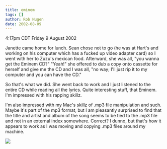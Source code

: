 ```yaml
---
title: eminem
tags: []
author: Rob Nugen
date: 2002-08-09
---
```


<p class=date>4:17pm CDT Friday 9 August 2002</p>

<p>Janette came home for lunch.  Sean chose not to go (he was at
Hart's and working on his computer which has a fucked up video adapter
card) so I went with her to Zuzu's mexican food.  Afterward, she was
all, "you wanna get the Eminem CD?"  "Yeah!"  she offered to dub a
copy onto cassette for herself and give me the CD and I was all, "no
way; I'll just rip it to my computer and you can have the CD."</p>

<p>So that's what we did.  She went back to work and I just listened
to the entire CD while reading all the lyrics.  Quite interesting
stuff, that Eminem.  I'm impressed with his rapping skillz.</p>

<p>I'm also impressed with my Mac's skillz of .mp3 file manipulation
and such.  Maybe it's part of the mp3 format, but I am pleasantly
surprised to find that the title and artist and album of the song
seems to be tied to the .mp3 file and not in an external index
somewhere.  Correct?  I dunno, but that's how it appears to work as I
was moving and copying .mp3 files around my machine.</p>

<p><img src="/images/rob/wL-ROB.gif"/></p>
